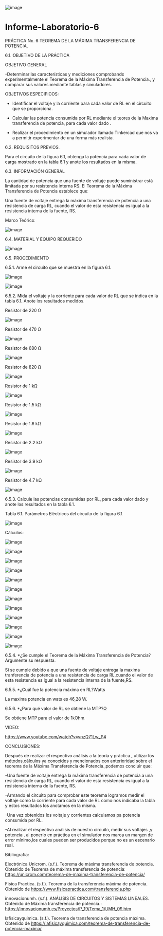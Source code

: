 ![image](https://user-images.githubusercontent.com/84587120/127800358-3f833f37-37e4-4716-9dda-b920150bdbf2.png)

# Informe-Laboratorio-6

PRÁCTICA No. 6 TEOREMA DE LA MÁXIMA TRANSFERENCIA DE POTENCIA.


6.1.	OBJETIVO DE LA PRÁCTICA

OBJETIVO GENERAL

-Determinar las características y mediciones comprobando experimentalmente el Teorema de la Máxima Transferencia de Potencia., y comparar sus valores mediante tablas y simuladores.

OBJETIVOS ESPECIFICOS:

- Identificar el voltaje y la corriente para cada valor de RL en el circuito que se proporciona.

-	Calcular las potencia consumida por RL mediante el teores de la Maxima transferencia de potencia, para cada valor dado .

- Realizar el procedimiento en un simulador llamado Tinkercad que nos va a permitir experimentar de una forma más realista.



6.2.	REQUISITOS PREVIOS.

Para el circuito de la figura 6.1, obtenga la potencia para cada valor de carga mostrado en la tabla 6.1 y anote los resultados en la misma.

6.3.	INFORMACIÓN GENERAL

La cantidad de potencia que una fuente de voltaje puede suministrar está limitada por su resistencia interna RS.
El Teorema de la Máxima Transferencia de Potencia establece que:

Una fuente de voltaje entrega la máxima transferencia de potencia a una resistencia de carga RL, cuando el valor de esta resistencia es igual a la resistencia interna de la fuente, RS.



Marco Teórico:

![image](https://user-images.githubusercontent.com/84587120/127800413-69ae1f7e-dcae-4c5b-b1c8-a040a9f03e64.png)

6.4.	MATERIAL Y EQUIPO REQUERIDO

![image](https://user-images.githubusercontent.com/84427371/127802526-32cacb10-bad5-446a-b03f-cf0ae217b0ab.png)


6.5.	PROCEDIMIENTO

6.5.1.	Arme el circuito que se muestra en la figura 6.1.

![image](https://user-images.githubusercontent.com/84427371/127802398-821aaa48-9bf6-4945-9e0c-fe9997503657.png)

![image](https://user-images.githubusercontent.com/84587091/127945008-e24d7ba7-8226-4ca4-923b-8ee6269f8b15.png)

6.5.2.	Mida el voltaje y la corriente para cada valor de RL que se indica en la tabla 6.1. Anote los resultados medidos.

Resistor de 220 Ω

![image](https://user-images.githubusercontent.com/84587091/127944856-1a0842a7-f0c2-45a9-a511-91fd8f57d4ff.png)

Resistor de 470 Ω

![image](https://user-images.githubusercontent.com/84587091/127945124-3510c21a-4b71-40d4-9255-04d8d7127666.png)

Resistor de 680 Ω

![image](https://user-images.githubusercontent.com/84587091/127945166-73f5b34c-2cd2-4064-a030-369e0ac0ac4d.png)

Resistor de 820 Ω

![image](https://user-images.githubusercontent.com/84587091/127945185-e735c467-d312-487e-99c4-2088f202fe8d.png)

Resistor de 1 kΩ

![image](https://user-images.githubusercontent.com/84587091/127946852-dbbad074-60bb-4774-b9e6-e2dad76ef74c.png)

Resistor de 1.5 kΩ

![image](https://user-images.githubusercontent.com/84587091/127946896-dc0ec6a8-7e7d-46ce-a0d0-28b0c290199a.png)

Resistor de 1.8 kΩ

![image](https://user-images.githubusercontent.com/84587091/127946924-7ac2183d-94ce-418c-8f66-c6c96496477b.png)

Resistor de 2.2 kΩ

![image](https://user-images.githubusercontent.com/84587091/127946952-6ca257ec-d703-4789-8823-6a4fac22a989.png)

Resistor de 3.9 kΩ

![image](https://user-images.githubusercontent.com/84587091/127946972-ebe024d9-2b68-4fce-b30b-47718548aeb0.png)

Resistor de 4.7 kΩ

![image](https://user-images.githubusercontent.com/84587091/127946998-23c8daf0-8cd3-43c5-8437-b1d5eccf24ad.png)

6.5.3.	Calcule las potencias consumidas por RL, para cada valor dado y anote los resultados en la tabla 6.1.

Tabla 6.1. Parámetros Eléctricos del circuito de la figura 6.1.

![image](https://user-images.githubusercontent.com/84587120/127956693-162517a3-60df-42b8-8f41-72eab5b0e234.png)
 
Cálculos:

![image](https://user-images.githubusercontent.com/84587120/127956761-d340b4b9-7cc2-4d00-8c2a-7b05a5152ef1.png)

![image](https://user-images.githubusercontent.com/84587120/127956781-f992567e-fce4-4bd3-a1b2-5d807ceb8cec.png)

![image](https://user-images.githubusercontent.com/84587120/127956802-10af57f1-b389-4078-8dbf-53bcf5953e4b.png)

![image](https://user-images.githubusercontent.com/84587120/127956820-70623dda-ff87-4806-8617-1b215a12b5d1.png)

![image](https://user-images.githubusercontent.com/84587120/127956848-0d061e60-8a6d-4ebc-9254-193f43caa096.png)

![image](https://user-images.githubusercontent.com/84587120/127956863-ad9b0038-3425-4b45-ab2b-6321ebdb376d.png)

![image](https://user-images.githubusercontent.com/84587120/127956886-b812f8f4-f571-44eb-b1d3-8ef43eca843f.png)

![image](https://user-images.githubusercontent.com/84587120/127956911-e49b5cdc-e46c-4675-a34b-4e11da267cf1.png)

![image](https://user-images.githubusercontent.com/84587120/127956934-486c6e1e-fa7b-4153-a824-537465040521.png)

![image](https://user-images.githubusercontent.com/84587120/127956955-cb3ba7d6-209e-4271-839e-b0f344f7b47c.png)

![image](https://user-images.githubusercontent.com/84587120/127956971-11308533-d5cd-4b9b-9478-1c14e646e165.png)

![image](https://user-images.githubusercontent.com/84587120/127956997-8d716140-b0f4-4d46-ac77-3a89208d9638.png)


6.5.4.	*¿Se cumple el Teorema de la Máxima Transferencia de Potencia? Argumente su respuesta.

Si se cumple debido a que una fuente de voltaje entrega la maxima tranferencia de potencia a una resistencia de carga RL,cuando el valor de esta resistencia es igual a la resistencia interna de la fuente,RS.

6.5.5.	*¿Cuál fue la potencia máxima en RL?Watts

 La maxima potencia en wats es 46,28 W.

6.5.6.	*¿Para qué valor de RL se obtiene la MTP?Ω

 Se obtiene MTP para el valor de 1kOhm.

VIDEO:

https://www.youtube.com/watch?v=vnzQ71Lw_P4

CONCLUSIONES:

Después de realizar el respectivo análisis a la teoría y práctica , utilizar los métodos,cálculos ya conocidos y mencionados con anterioridad sobre el teorema de la Máxima Transferencia de Potencia.,podemos concluir que:

-Una fuente de voltaje entrega la máxima transferencia de potencia a una resistencia de carga RL, cuando el valor de esta resistencia es igual a la resistencia interna de la fuente, RS.

-Armando el circuito para comprobar este teorema logramos medir el voltaje como la corriente para cada valor de RL como nos indicaba la tabla y estos resultados los anotamos en la misma.

-Una vez obtenidos los voltaje y corrientes  calculamos pa potencia consumida por RL.

-Al realizar el respectivo análisis de nuestro circuito, medir sus voltajes ,y potencia , al ponerlo en práctica en el simulador nos marca un margen de error mínimo,los cuales pueden ser producidos porque no es un escenario real.


Bibliografía: 

Electrónica Unicrom. (s.f.). Teorema de máxima transferencia de potencia. Obtenido de Teorema de máxima transferencia de potencia: https://unicrom.com/teorema-de-maxima-transferencia-de-potencia/

Fisica Practica. (s.f.). Teorema de la transferencia máxima de potencia. Obtenido de https://www.fisicapractica.com/transferencia.php

innovacionumh. (s.f.). ANÁLISIS DE CIRCUITOS Y SISTEMAS LINEALES. Obtenido de Máxima transferencia de potencia.: https://innovacionumh.es/Proyectos/P_19/Tema_1/UMH_09.htm

lafisicayquimica. (s.f.). Teorema de transferencia de potencia máxima. Obtenido de https://lafisicayquimica.com/teorema-de-transferencia-de-potencia-maxima/



